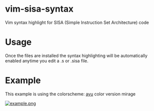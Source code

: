 # vim-sisa-syntax
Vim syntax highlight for SISA (Simple Instruction Set Architecture) code

# Usage
Once the files are installed the syntax highlighting will be automatically enabled anytime you edit a .s or .sisa file.

# Example
This example is using the colorscheme: [ayu](https://github.com/ayu-theme/ayu-vim) color version mirage

[![example.png](https://i.postimg.cc/XYrDS6F3/example.png)](https://postimg.cc/JsWQZgPd)

